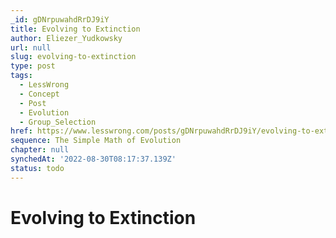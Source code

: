```yaml
---
_id: gDNrpuwahdRrDJ9iY
title: Evolving to Extinction
author: Eliezer_Yudkowsky
url: null
slug: evolving-to-extinction
type: post
tags:
  - LessWrong
  - Concept
  - Post
  - Evolution
  - Group_Selection
href: https://www.lesswrong.com/posts/gDNrpuwahdRrDJ9iY/evolving-to-extinction
sequence: The Simple Math of Evolution
chapter: null
synchedAt: '2022-08-30T08:17:37.139Z'
status: todo
---
```


# Evolving to Extinction
